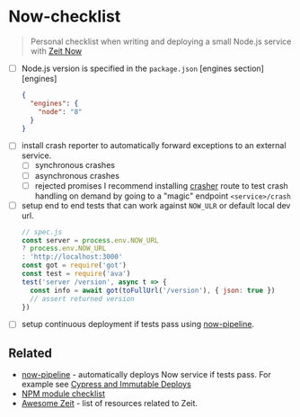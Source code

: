 # Now-checklist

> Personal checklist when writing and deploying a small 
> Node.js service with [Zeit Now](https://zeit.co/now)

* [ ] Node.js version is specified in the `package.json` [engines section][engines]
    ```json
    {
      "engines": {
        "node": "8"
      }
    }
    ```
* [ ] install crash reporter to automatically forward exceptions to an external service.
  - [ ] synchronous crashes
  - [ ] asynchronous crashes
  - [ ] rejected promises
  I recommend installing [crasher][crasher] route to test crash handling on demand by going
  to a "magic" endpoint `<service>/crash`
* [ ] setup end to end tests that can work against `NOW_ULR` or default local dev url.
    ```js
    // spec.js
    const server = process.env.NOW_URL
    ? process.env.NOW_URL
    : 'http://localhost:3000'
    const got = require('got')
    const test = require('ava')
    test('server /version', async t => {
      const info = await got(toFullUrl('/version'), { json: true })
      // assert returned version
    })
    ```
* [ ] setup continuous deployment if tests pass using [now-pipeline][now-pipeline].

## Related

* [now-pipeline][now-pipeline] - automatically deploys Now service if tests pass. 
  For example see [Cypress and Immutable Deploys][immutable deploys]
* [NPM module checklist](https://github.com/bahmutov/npm-module-checklist)
* [Awesome Zeit](https://github.com/zeit/awesome-zeit) - list of resources 
  related to Zeit.

[now-pipeline]: https://github.com/bahmutov/now-pipeline
[immutable deploys]: https://www.cypress.io/blog/2017/05/30/cypress-and-immutable-deploys/
[engines section]: https://docs.npmjs.com/files/package.json#engines
[crasher]: https://github.com/bahmutov/crasher
